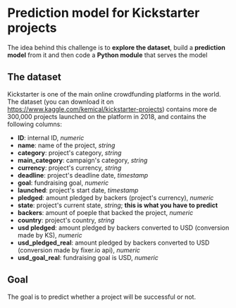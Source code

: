 # Prediction model for Kickstarter projects

The idea behind this challenge is to **explore the dataset**, build a **prediction model** from it and then code a **Python module** that serves the model

## The dataset
Kickstarter is one of the main online crowdfunding platforms in the world. The dataset (you can download it on https://www.kaggle.com/kemical/kickstarter-projects) contains more de 300,000 projects launched on the platform in 2018, and contains the following columns:

- **ID**: internal ID, _numeric_
- **name**: name of the project, _string_
- **category**: project's category, _string_
- **main_category**: campaign's category, _string_
- **currency**: project's currency, _string_
- **deadline**: project's deadline date, _timestamp_
- **goal**: fundraising goal, _numeric_
- **launched**: project's start date, _timestamp_
- **pledged**: amount pledged by backers (project's currency), _numeric_
- **state**: project's current state, _string_; **this is what you have to predict**
- **backers**: amount of poeple that backed the project, _numeric_
- **country**: project's country, _string_
- **usd pledged**: amount pledged by backers converted to USD (conversion made by KS), _numeric_
- **usd_pledged_real**: amount pledged by backers converted to USD (conversion made by fixer.io api), _numeric_
- **usd_goal_real**: fundraising goal is USD, _numeric_

## Goal
The goal is to predict whether a project will be successful or not. 